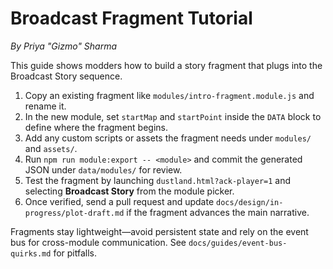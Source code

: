 # Broadcast Fragment Tutorial

*By Priya "Gizmo" Sharma*

This guide shows modders how to build a story fragment that plugs into the Broadcast Story sequence.

1. Copy an existing fragment like `modules/intro-fragment.module.js` and rename it.
2. In the new module, set `startMap` and `startPoint` inside the `DATA` block to define where the fragment begins.
3. Add any custom scripts or assets the fragment needs under `modules/` and `assets/`.
4. Run `npm run module:export -- <module>` and commit the generated JSON under `data/modules/` for review.
5. Test the fragment by launching `dustland.html?ack-player=1` and selecting **Broadcast Story** from the module picker.
6. Once verified, send a pull request and update `docs/design/in-progress/plot-draft.md` if the fragment advances the main narrative.

Fragments stay lightweight—avoid persistent state and rely on the event bus for cross-module communication. See `docs/guides/event-bus-quirks.md` for pitfalls.

